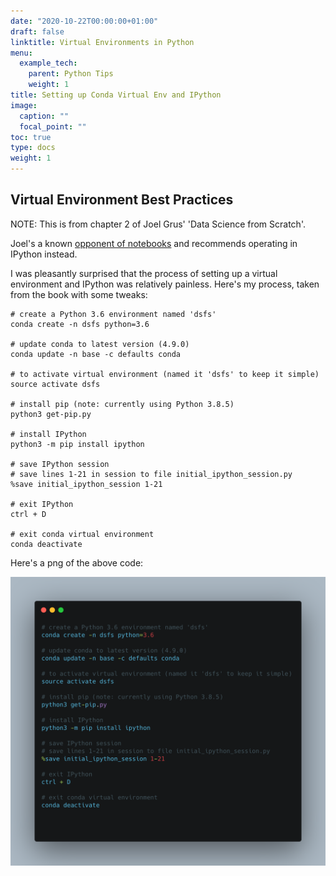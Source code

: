 ```yaml
---
date: "2020-10-22T00:00:00+01:00"
draft: false
linktitle: Virtual Environments in Python
menu:
  example_tech:
    parent: Python Tips 
    weight: 1
title: Setting up Conda Virtual Env and IPython
image:
  caption: ""
  focal_point: ""
toc: true
type: docs
weight: 1
---
```


## Virtual Environment Best Practices

NOTE: This is from chapter 2 of Joel Grus' 'Data Science from Scratch'.

Joel's a known [opponent of notebooks](https://www.youtube.com/watch?v=7jiPeIFXb6U) and recommends operating in IPython instead.

I was pleasantly surprised that the process of setting up a virtual environment and IPython was relatively painless. Here's my process, taken from the book with some tweaks:

```
# create a Python 3.6 environment named 'dsfs'
conda create -n dsfs python=3.6

# update conda to latest version (4.9.0)
conda update -n base -c defaults conda

# to activate virtual environment (named it 'dsfs' to keep it simple)
source activate dsfs

# install pip (note: currently using Python 3.8.5)
python3 get-pip.py

# install IPython 
python3 -m pip install ipython

# save IPython session
# save lines 1-21 in session to file initial_ipython_session.py
%save initial_ipython_session 1-21

# exit IPython
ctrl + D

# exit conda virtual environment
conda deactivate

```

Here's a png of the above code:

![png](./png/conda_virtualenv.png)
